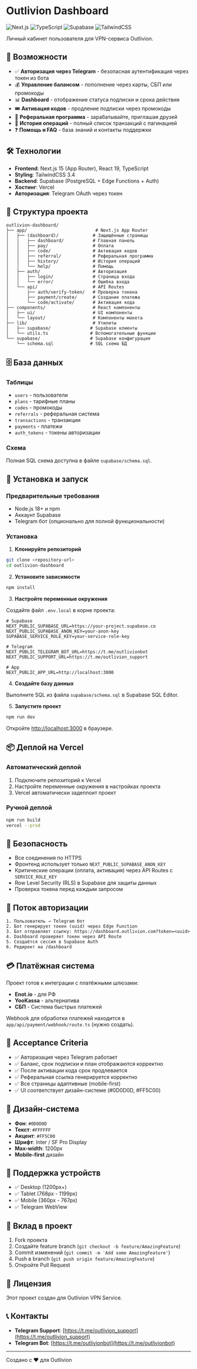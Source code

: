 # Outlivion Dashboard

![Next.js](https://img.shields.io/badge/Next.js-15-black)
![TypeScript](https://img.shields.io/badge/TypeScript-5.7-blue)
![Supabase](https://img.shields.io/badge/Supabase-PostgreSQL-green)
![TailwindCSS](https://img.shields.io/badge/TailwindCSS-3.4-38bdf8)

Личный кабинет пользователя для VPN-сервиса Outlivion.

## 🚀 Возможности

- ✅ **Авторизация через Telegram** - безопасная аутентификация через токен из бота
- 💰 **Управление балансом** - пополнение через карты, СБП или промокоды
- 📊 **Dashboard** - отображение статуса подписки и срока действия
- 🎟️ **Активация кодов** - продление подписки через промокоды
- 👥 **Реферальная программа** - зарабатывайте, приглашая друзей
- 📜 **История операций** - полный список транзакций с пагинацией
- ❓ **Помощь и FAQ** - база знаний и контакты поддержки

## 🛠 Технологии

- **Frontend**: Next.js 15 (App Router), React 19, TypeScript
- **Styling**: TailwindCSS 3.4
- **Backend**: Supabase (PostgreSQL + Edge Functions + Auth)
- **Хостинг**: Vercel
- **Авторизация**: Telegram OAuth через токен

## 📁 Структура проекта

```
outlivion-dashboard/
├── app/                          # Next.js App Router
│   ├── (dashboard)/             # Защищённые страницы
│   │   ├── dashboard/           # Главная панель
│   │   ├── pay/                 # Оплата
│   │   ├── code/                # Активация кодов
│   │   ├── referral/            # Реферальная программа
│   │   ├── history/             # История операций
│   │   └── help/                # Помощь
│   ├── auth/                    # Авторизация
│   │   ├── login/               # Страница входа
│   │   └── error/               # Ошибка входа
│   └── api/                     # API Routes
│       ├── auth/verify-token/   # Проверка токена
│       ├── payment/create/      # Создание платежа
│       └── code/activate/       # Активация кода
├── components/                  # React компоненты
│   ├── ui/                      # UI компоненты
│   └── layout/                  # Компоненты макета
├── lib/                         # Утилиты
│   ├── supabase/               # Supabase клиенты
│   └── utils.ts                # Вспомогательные функции
└── supabase/                   # Supabase конфигурация
    └── schema.sql              # SQL схема БД
```

## 🗄 База данных

### Таблицы

- `users` - пользователи
- `plans` - тарифные планы
- `codes` - промокоды
- `referrals` - реферальная система
- `transactions` - транзакции
- `payments` - платежи
- `auth_tokens` - токены авторизации

### Схема

Полная SQL схема доступна в файле `supabase/schema.sql`.

## 🚀 Установка и запуск

### Предварительные требования

- Node.js 18+ и npm
- Аккаунт Supabase
- Telegram бот (опционально для полной функциональности)

### Установка

1. **Клонируйте репозиторий**

```bash
git clone <repository-url>
cd outlivion-dashboard
```

2. **Установите зависимости**

```bash
npm install
```

3. **Настройте переменные окружения**

Создайте файл `.env.local` в корне проекта:

```env
# Supabase
NEXT_PUBLIC_SUPABASE_URL=https://your-project.supabase.co
NEXT_PUBLIC_SUPABASE_ANON_KEY=your-anon-key
SUPABASE_SERVICE_ROLE_KEY=your-service-role-key

# Telegram
NEXT_PUBLIC_TELEGRAM_BOT_URL=https://t.me/outlivionbot
NEXT_PUBLIC_SUPPORT_URL=https://t.me/outlivion_support

# App
NEXT_PUBLIC_APP_URL=http://localhost:3000
```

4. **Создайте базу данных**

Выполните SQL из файла `supabase/schema.sql` в Supabase SQL Editor.

5. **Запустите проект**

```bash
npm run dev
```

Откройте [http://localhost:3000](http://localhost:3000) в браузере.

## 📦 Деплой на Vercel

### Автоматический деплой

1. Подключите репозиторий к Vercel
2. Настройте переменные окружения в настройках проекта
3. Vercel автоматически задеплоит проект

### Ручной деплой

```bash
npm run build
vercel --prod
```

## 🔐 Безопасность

- Все соединения по HTTPS
- Фронтенд использует только `NEXT_PUBLIC_SUPABASE_ANON_KEY`
- Критические операции (оплата, активация) через API Routes с `SERVICE_ROLE_KEY`
- Row Level Security (RLS) в Supabase для защиты данных
- Проверка токена перед каждым запросом

## 🔄 Поток авторизации

```
1. Пользователь → Telegram бот
2. Бот генерирует токен (uuid) через Edge Function
3. Бот отправляет ссылку: https://dashboard.outlivion.com?token=<uuid>
4. Dashboard проверяет токен через API Route
5. Создаётся сессия в Supabase Auth
6. Редирект на /dashboard
```

## 💳 Платёжная система

Проект готов к интеграции с платёжными шлюзами:

- **Enot.io** - для РФ
- **YooKassa** - альтернатива
- **СБП** - Система быстрых платежей

Webhook для обработки платежей находится в `app/api/payment/webhook/route.ts` (нужно создать).

## 🎯 Acceptance Criteria

- ✅ Авторизация через Telegram работает
- ✅ Баланс, срок подписки и план отображаются корректно
- ✅ После активации кода срок продлевается
- ✅ Реферальная ссылка генерируется корректно
- ✅ Все страницы адаптивные (mobile-first)
- ✅ UI соответствует дизайн-системе (#0D0D0D, #FF5C00)

## 🎨 Дизайн-система

- **Фон**: `#0D0D0D`
- **Текст**: `#FFFFFF`
- **Акцент**: `#FF5C00`
- **Шрифт**: Inter / SF Pro Display
- **Max-width**: 1200px
- **Mobile-first** дизайн

## 📱 Поддержка устройств

- ✅ Desktop (1200px+)
- ✅ Tablet (768px - 1199px)
- ✅ Mobile (360px - 767px)
- ✅ Telegram WebView

## 🤝 Вклад в проект

1. Fork проекта
2. Создайте feature branch (`git checkout -b feature/AmazingFeature`)
3. Commit изменений (`git commit -m 'Add some AmazingFeature'`)
4. Push в branch (`git push origin feature/AmazingFeature`)
5. Откройте Pull Request

## 📝 Лицензия

Этот проект создан для Outlivion VPN Service.

## 📞 Контакты

- **Telegram Support**: [https://t.me/outlivion_support](https://t.me/outlivion_support)
- **Telegram Bot**: [https://t.me/outlivionbot](https://t.me/outlivionbot)

---

Создано с ❤️ для Outlivion

